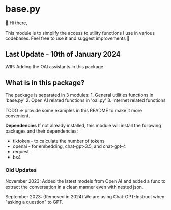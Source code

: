 # base.py
👋 Hi there,

This module is to simplify the access to utility functions I use in various codebases. Feel free to use it and suggest improvements 🤝

## Last Update - 10th of January 2024
WIP: Adding the OAI assistants in this package

## What is in this package?
The package is separated in 3 modules:
    1. General utilities functions in 'base.py'
    2. Open AI related functions in 'oai.py'
    3. Internet related functions

TODO => provide some examples in this README to make it more convenient.

**Dependencies**
If not already installed, this module will install the following packages and their dependencies:
* tiktoken - to calculate the number of tokens
* openai - for embedding, chat-gpt-3.5, and chat-gpt-4
* request
* bs4

### Old Updates

November 2023: Added the latest models from Open AI and added a func to extract the conversation in a clean manner even with nested json.

September 2023: (Removed in 2024) We are using Chat-GPT-Instruct when "asking a question" to GPT.

